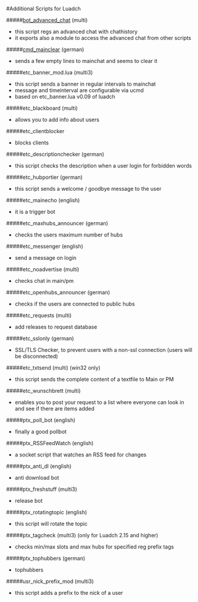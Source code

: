 #Additional Scripts for Luadch

#####[bot_advanced_chat](https://github.com/luadch/scripts/tree/master/zip) (multi)
 - this script regs an advanced chat with chathistory
 - it exports also a module to access the advanced chat from other scripts

#####[cmd_mainclear](https://github.com/luadch/scripts/tree/master/zip) (german)
- sends a few empty lines to mainchat and seems to clear it

#####etc_banner_mod.lua (multi3)
- this script sends a banner in regular intervals to mainchat
- message and timeinterval are configurable via ucmd
- based on etc_banner.lua v0.09 of luadch

#####etc_blackboard (multi)
- allows you to add info about users

#####etc_clientblocker
- blocks clients

#####etc_descriptionchecker (german)
- this script checks the description when a user login for forbidden words

#####etc_hubportier (german)
- this script sends a welcome / goodbye message to the user

#####etc_mainecho (english)
- it is a trigger bot

#####etc_maxhubs_announcer (german)
- checks the users maximum number of hubs

#####etc_messenger (english)
- send a message on login

#####etc_noadvertise (multi)
- checks chat in main/pm

#####etc_openhubs_announcer (german)
- checks if the users are connected to public hubs

#####etc_requests (multi)
- add releases to request database

#####etc_sslonly (german)
- SSL/TLS Checker, to prevent users with a non-ssl connection (users will be disconnected)

#####etc_txtsend (multi) (win32 only)
- this script sends the complete content of a textfile to Main or PM

#####etc_wunschbrett (multi)
- enables you to post your request to a list where everyone can look in and see if there are items added

#####ptx_poll_bot (english)
- finally a good pollbot

#####ptx_RSSFeedWatch (english)
- a socket script that watches an RSS feed for changes

#####ptx_anti_dl (english)
- anti download bot

#####ptx_freshstuff (multi3)
- release bot

#####ptx_rotatingtopic (english)
- this script will rotate the topic

#####ptx_tagcheck (multi3) (only for Luadch 2.15 and higher)
- checks min/max slots and max hubs for specified reg prefix tags

#####ptx_tophubbers (german)
- tophubbers

#####usr_nick_prefix_mod (multi3)
- this script adds a prefix to the nick of a user
